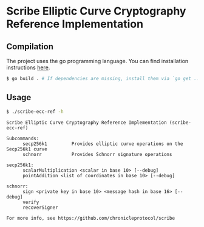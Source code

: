 # Scribe Elliptic Curve Cryptography Reference Implementation

## Compilation

The project uses the go programming language. You can find installation instructions [here](https://golang.org).

```bash
$ go build . # If dependencies are missing, install them via `go get ...`
```

## Usage

```bash
$ ./scribe-ecc-ref -h
```
```
Scribe Elliptic Curve Cryptography Reference Implementation (scribe-ecc-ref)

Subcommands:
	  secp256k1         Provides elliptic curve operations on the Secp256k1 curve
	  schnorr           Provides Schnorr signature operations

secp256k1:
	  scalarMultiplication <scalar in base 10> [--debug]
	  pointAddition <list of coordinates in base 10> [--debug]

schnorr:
	  sign <private key in base 10> <message hash in base 16> [--debug]
	  verify
	  recoverSigner

For more info, see https://github.com/chronicleprotocol/scribe
```
